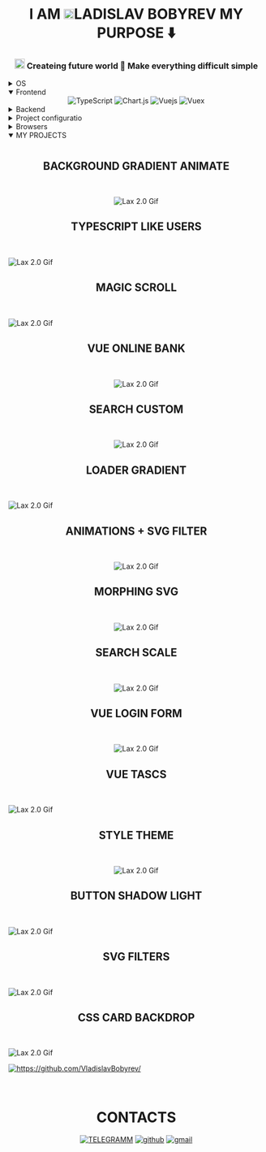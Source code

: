 <h1 align='center' >  I AM  <img width="20" height="20" title="Vuejs" alt="vuejs" src="https://github.com/devicons/devicon/blob/master/icons/vuejs/vuejs-original.svg"/>LADISLAV BOBYREV MY  PURPOSE ⬇️ </h1>
<!-- <div align='center' ><img alt="Sass" src="https://tgram.ru/wiki/stickers/img/ResistanceDog/gif/13.gif" /></div>* -->


<!-- <div align='center' ><img alt="Sass" src="https://tgram.ru/wiki/stickers/img/ResistanceDog/gif/19.gif" /></div> -->
<h3 align='center'>
 <img width="20" height="20" title="Vuejs" alt="vuejs" src="https://github.com/devicons/devicon/blob/master/icons/vuejs/vuejs-original.svg"/> 
 Createing future world  🧠 Make everything difficult simple 
 </h3>
 

<!-- <div align='center'>
  
  [<img alt="JavaScript" src="https://img.shields.io/badge/-JavaScript-edb200?style=flat-square&logo=javascript&logoColor=white" />](https://developer.mozilla.org/en-US/docs/Web/JavaScript)  [<img alt="Node.js" src="https://img.shields.io/badge/-Node.js-43853d?style=flat-square&logo=Node.js&logoColor=white" />](https://nodejs.org)  [<img alt="npm" src="https://img.shields.io/badge/-NPM-CB3837?style=flat-square&logo=npm&logoColor=white" />](https://npmjs.com) [<img alt="html5" src="https://img.shields.io/badge/-HTML5-E34F26?style=flat-square&logo=html5&logoColor=white" />](https://developer.mozilla.org/en-US/docs/Web/Guide/HTML/HTML5)  [<img alt="Prettier" src="https://img.shields.io/badge/-Prettier-F7B93E?style=flat-square&logo=prettier&logoColor=white" />](https://prettier.io/) [<img alt="ESLint" src="https://img.shields.io/badge/-ESLint-4B32C3?style=flat-square&logo=eslint&logoColor=white" />](https://eslint.org/) [<img alt="Visual Studio Code" src="https://img.shields.io/badge/-Visual Studio Code-007ACC?style=flat-square&logo=visual-studio-code&logoColor=white" />](https://code.visualstudio.com/)
    <img alt="Sass" src="https://img.shields.io/badge/-Sass-CC6699?style=flat-square&logo=sass&logoColor=white" />
    <img alt="React" src="https://img.shields.io/badge/-React-45b8d8?style=flat-square&logo=react&logoColor=white" />
    <img alt="git" src="https://img.shields.io/badge/-Git-F05032?style=flat-square&logo=git&logoColor=white" />
  <img alt="Webpack" src="https://img.shields.io/badge/-Webpack-8DD6F9?style=flat-square&logo=webpack&logoColor=white" /> 
</div> -->


<!--  <div align='center'>
 
[<img alt="JavaScript" src="https://img.shields.io/badge/-JavaScript-edb200?style=flat-square&logo=javascript&logoColor=white" />](https://developer.mozilla.org/en-US/docs/Web/JavaScript)
 </div> -->

<details>
  <summary >OS</summary>
  <div align='center'>
	<img src="https://img.shields.io/badge/-Windows-0078D6?style=for-the-badge&logo=Windows&logoColor=FFFFFF" alt="Windows" />
	<img src="https://img.shields.io/badge/-Mac-999999?style=for-the-badge&logo=apple&logoColor=FFFFFF" alt="Apple" />
<!-- 	<img src="https://img.shields.io/badge/-VirtualBox-183A61?style=for-the-badge&logo=virtualbox&logoColor=FFFFFF" alt="VirtualBox" /> -->
 </div>
</details>
 
<details open>
  <summary >Frontend</summary>
<div align='center'>
 <img src="https://img.shields.io/badge/-TypeScript-3178C6?style=for-the-badge&logo=TypeScript&logoColor=FFFFFF" alt="TypeScript" />
 <img src="https://img.shields.io/badge/-Chart.js-FF6384?style=for-the-badge&logo=Chart.js&logoColor=FFFFFF" alt="Chart.js" />
 <img src="https://img.shields.io/badge/-Vue-3FB280?style=for-the-badge&logo=Vue.js&logoColor=FFFFFF" alt="Vuejs" />
 <img src="https://img.shields.io/badge/-Vuex-3FB280?style=for-the-badge&logo=Vuex&logoColor=FFFFFF" alt="Vuex" />
<!--  <img src="https://img.shields.io/badge/-Firebase-FFCA28?style=for-the-badge&logo=firebase&logoColor=333333" alt="Firebase" /> -->
 </div>  
</details>

<details>
  <summary >Backend</summary>
 <div align='center'>
  <img src="https://img.shields.io/badge/-Firebase-FFCA28?style=for-the-badge&logo=firebase&logoColor=333333" alt="Firebase" />
 </div> 
</details> 

<details>
  <summary >Project configuratio</summary>
  <div align='center'>
   <img src="https://img.shields.io/badge/-Prettier-1A2B34?style=for-the-badge&logo=prettier&logoColor=FFFFFF" alt="Prettier" />
	<img src="https://img.shields.io/badge/-EditorConfig-333333?style=for-the-badge&logo=EditorConfig&logoColor=FEFEFE" alt="EditorConfig" />
	<img src="https://img.shields.io/badge/-ESLint-4B32C3?style=for-the-badge&logo=eslint&logoColor=FFFFFF" alt="ESLint" />
	<img src="https://img.shields.io/badge/-babel-F9DC3E?style=for-the-badge&logo=babel&logoColor=000000" alt="Babel" />
	<img src="https://img.shields.io/badge/-stylelint-263238?style=for-the-badge&logo=stylelint&logoColor=FFFFFF" alt="Stylelint" />
	<img src="https://img.shields.io/badge/-Webpack-8DD6F9?style=for-the-badge&logo=Webpack&logoColor=333333" alt="Webpack" />
  </div>
 </details> 
 
 <details>
  <summary >Browsers</summary>
  <div align='center'>
	<img src="https://img.shields.io/badge/-Internet Explorer-0076D6?style=for-the-badge&logo=InternetExplorer&logoColor=FFFFFF" alt="Internet Explorer" />
	<img src="https://img.shields.io/badge/-Microsoft Edge-0078D7?style=for-the-badge&logo=MicrosoftEdge&logoColor=FFFFFF" alt="Microsoft Edge" />
	<img src="https://img.shields.io/badge/-Google Chrome-4285F4?style=for-the-badge&logo=GoogleChrome&logoColor=FFFFFF" alt="Google Chrome" />			<img src="https://img.shields.io/badge/-Firefox Browser-FF7139?style=for-the-badge&logo=FirefoxBrowser&logoColor=FFFFFF" alt="Firefox Browser" />
	<img src="https://img.shields.io/badge/-Opera-FF1B2D?style=for-the-badge&logo=Opera&logoColor=FFFFFF" alt="Opera" />
	<img src="https://img.shields.io/badge/-Safari-000000?style=for-the-badge&logo=Safari&logoColor=FFFFFF" alt="Safari" />
 </div>
  </details> 
 
 
<details open>
  <summary >MY PROJECTS</summary>
<h1 align='center' >  </h1>
<h2  align="center">BACKGROUND GRADIENT ANIMATE</h2> 

<div align='center' >
<br>
  
![Lax 2.0 Gif](https://github.com/VladislavBobyrev/background-gradient-amimate/blob/main/README/readme.gif)

</div>

<h2  align="center">TYPESCRIPT LIKE USERS</h2> 

<br>

![Lax 2.0 Gif](https://github.com/VladislavBobyrev/vue-typestript-users/blob/main/readme.gif)

<h2  align="center">MAGIC SCROLL</h2> 

<br>

![Lax 2.0 Gif](https://github.com/VladislavBobyrev/scroll-magic/blob/main/README/readme.gif)

<h2  align="center">VUE ONLINE BANK</h2> 

<div align='center' >
<br>
  
![Lax 2.0 Gif](https://github.com/VladislavBobyrev/vue-online-bank/blob/main/readme.gif)
</div> 

<h2  align="center">SEARCH CUSTOM</h2> 

<div align='center' >
<br>
  
![Lax 2.0 Gif]( https://github.com/VladislavBobyrev/search-custom/blob/main/README/readme.gif)

</div>


<h2  align="center">LOADER GRADIENT</h2> 

<br>

![Lax 2.0 Gif](https://github.com/VladislavBobyrev/cercle-gradient/blob/main/readme.gif)


<h2  align="center">ANIMATIONS + SVG FILTER</h2> 

<div align='center' >
<br>
  
![Lax 2.0 Gif](https://github.com/VladislavBobyrev/live-ru/blob/main/README/readme.gif)
</div> 

<h2  align="center">MORPHING SVG</h2> 

<div align='center' >
<br>
  
![Lax 2.0 Gif](https://github.com/VladislavBobyrev/morphing-svg-animejs/blob/main/morph.gif)
</div> 

<h2  align="center">SEARCH SCALE</h2> 

<div align='center' >
<br>
  
![Lax 2.0 Gif](https://github.com/VladislavBobyrev/search-scale/blob/main/README/readme.gif)
</div> 

<h2  align="center">VUE LOGIN FORM</h2> 

<div align='center' >
<br>
  
![Lax 2.0 Gif](https://github.com/VladislavBobyrev/vue-login/blob/main/readme.gif)
</div> 

<h2  align="center">VUE TASCS</h2> 

<br>

![Lax 2.0 Gif](https://github.com/VladislavBobyrev/vue-task-manege/blob/main/readme.gif)

<h2  align="center">STYLE THEME</h2> 

<div align='center' >
<br>
  
![Lax 2.0 Gif](https://github.com/VladislavBobyrev/colors-themes/blob/main/readme.gif)
</div> 

<h2  align="center">BUTTON SHADOW LIGHT</h2> 

<br>

![Lax 2.0 Gif](https://github.com/VladislavBobyrev/button-shadow-light/blob/main/README/readme.gif)

<h2  align="center">SVG FILTERS</h2> 

<br>

![Lax 2.0 Gif](https://github.com/VladislavBobyrev/svg-filters/blob/main/REAMDE/readme.gif)

<h2  align="center">CSS CARD BACKDROP</h2> 

<br>

![Lax 2.0 Gif](https://github.com/VladislavBobyrev/card-backdrop/blob/main/README/readme.gif)

<!-- <h2  align="center">VUE 3 ALERT</h2> 
<div align='center' >
<br>
  
![Lax 2.0 Gif](https://github.com/VladislavBobyrev/vue-alert/blob/main/alert.gif)
</div>  

<div align='center' ><img alt="Sass" src="https://tgram.ru/wiki/stickers/img/ResistanceDog/gif/12.gif" /></div>
<br>

<br> -->
</details> 
 
<a href="https://github.com/VladislavBobyrev/"><img alt="https://github.com/VladislavBobyrev/" src="https://activity-graph.herokuapp.com/graph?username=VladislavBobyrev&bg_color=0D1117&color=5BCDEC&line=5BCDEC&point=FFFFFF&hide_border=true" /></a>

<br>
<h1 align='center' > CONTACTS </h1>
<!-- <div align='center' ><img alt="Sass" src="https://tgram.ru/wiki/stickers/img/ResistanceDog/gif/21.gif" /></div> -->
<div align='center'> 


[![TELEGRAMM](https://img.shields.io/badge/telegramm-4285F4?style=for-the-badge&logo=read-the-docs&logoColor=white)](https://t.me/VladislavBobyrev)
[![github](https://img.shields.io/badge/GitHub-000000?style=for-the-badge&logo=GitHub&logoColor=white)](https://github.com/VladislavBobyrev)
[![gmail](https://img.shields.io/badge/Gmail-D14836?style=for-the-badge&logo=Gmail&logoColor=white)](https://mail.ru/bobyrev.vladislav@mail.ru)
<!-- [![linked-in](https://img.shields.io/badge/Linked_In-0077B5?style=for-the-badge&logo=LinkedIn&logoColor=white)](https://www.linkedin.com/in/tapajyoti-bose-429a601a0/) -->
  <!-- [![instagram](https://img.shields.io/badge/Instagram-E4405F?style=for-the-badge&logo=instagram&logoColor=white)](https://www.instagram.com/vladislav_bobyrev_/) -->
 </div>
